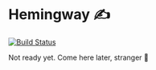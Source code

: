 # Hemingway ✍️

[![Build Status](https://travis-ci.org/lamartire/hemingway.svg?branch=master)](https://travis-ci.org/lamartire/hemingway)

Not ready yet. Come here later, stranger 🙏
